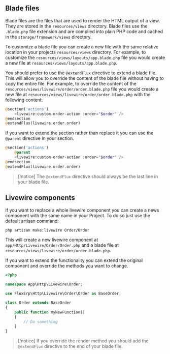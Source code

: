 ## Blade files

Blade files are the files that are used to render the HTML output of a view. They are stored in the `resources/views` directory. Blade files use the `.blade.php` file extension and are compiled into plain PHP code and cached in the `storage/framework/views` directory.

To customize a blade file you can create a new file with the same relative location in your projects `resources/views` directory. For example, to customize the `resources/views/layouts/app.blade.php` file you would create a new file at `resources/views/layouts/app.blade.php`.

You should prefer to use the `@extendFlux` directive to extend a blade file. This will allow you to override the content of the blade file without having to copy the entire file. For example, to override the content of the `resources/views/livewire/order/order.blade.php` file you would create a new file at `resources/views/livewire/order/order.blade.php` with the following content:

```php
@section('actions')
    <livewire:custom-order-action :order="$order" />
@endsection
@extendFlux(livewire.order.order)
```

If you want to extend the section rather than replace it you can use the `@parent` directive in your section.

```php
@section('actions')
    @parent
    <livewire:custom-order-action :order="$order" />
@endsection
@extendFlux(livewire.order.order)
```

> [!notice]
> The `@extendFlux` directive should always be the last line in your blade file.

## Livewire components

If you want to replace a whole livewire component you can create a news component with the same name in your Project.
To do so just use the default artisan command:

```bash
php artisan make:livewire Order/Order
```

This will create a new livewire component at `app/Http/Livewire/Order/Order.php` and a blade file at `resources/views/livewire/order/order.blade.php`.

If you want to extend the functionality you can extend the original component and override the methods you want to change.

```php
<?php

namespace App\Http\Livewire\Order;

use FluxErp\Http\Livewire\Order\Order as BaseOrder;

class Order extends BaseOrder
{
    public function myNewFunction()
    {
        // Do something
    }
}
```

> [!notice]
> If you override the render method you should add the `@extendFlux` directive to the end of your blade file.
